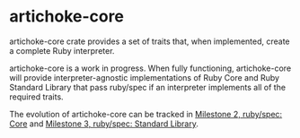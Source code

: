 # artichoke-core

artichoke-core crate provides a set of traits that, when implemented, create a
complete Ruby interpreter.

artichoke-core is a work in progress. When fully functioning, artichoke-core
will provide interpreter-agnostic implementations of Ruby Core and Ruby Standard
Library that pass ruby/spec if an interpreter implements all of the required
traits.

The evolution of artichoke-core can be tracked in
[Milestone 2, ruby/spec: Core](https://github.com/artichoke/artichoke/milestones/2)
and
[Milestone 3, ruby/spec: Standard Library](https://github.com/artichoke/artichoke/milestones/3).
